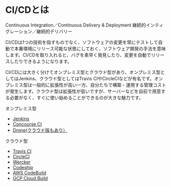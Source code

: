 # CI/CDとは
Continuous Integration／Continuous Delivery & Deployment
継続的インティグレーション／継続的デリバリー

CI/CDは1つの技術を指すものでなく、ソフトウェアの変更を常にテストして自動で本番環境にリリース可能な状態にしておく、ソフトウェア開発の手法を意味します。CI/CDを取り入れると、バグを素早く発見したり、変更を自動でリリースしたりできるようになります。

CI/CDには大きく分けてオンプレミス型とクラウド型があり、オンプレミス型としてはJenkins、クラウド型としてはTravis CIやCircleCIなどが有名です。オンプレミス型は一般的に拡張性が高い一方、自分たちで構築・運用する管理コストが発生します。クラウド型は拡張性が低いですが、サーバーなどを自前で用意する必要がなく、すぐに使い始めることができるのが大きな魅力です。

オンプレミス型
- [Jenkins](https://jenkins.io/)
- [Concourse CI](https://concourse-ci.org/)
- [Drone(クラウド版もあり）](http://try.drone.io/)

クラウド型
- [Travis CI](https://travis-ci.org/)
- [CircleCI](https://circleci.jp/)
- [Wercker](http://www.wercker.com/platform)
- [Codeship](https://codeship.com/)
- [AWS CodeBuild](https://aws.amazon.com/jp/codebuild/)
- [GCP Cloud Build](https://cloud.google.com/cloud-build/?hl=ja)